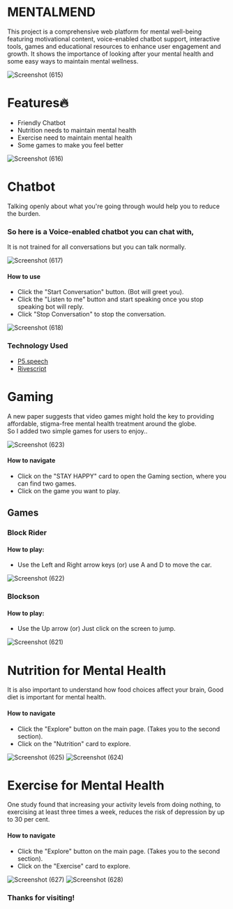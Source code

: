 # MENTALMEND
This project is a comprehensive web platform for mental well-being featuring motivational content, voice-enabled chatbot support, interactive tools, games and educational resources to enhance user
engagement and growth. 
It shows the importance of looking after your mental health and some easy ways to maintain mental wellness.

![Screenshot (615)](https://github.com/user-attachments/assets/08d498ca-8a00-4f37-9044-78a3495cbbf1)

# Features🔥

* Friendly Chatbot
* Nutrition needs to maintain mental health
* Exercise need to maintain mental health
* Some games to make you feel better

![Screenshot (616)](https://github.com/user-attachments/assets/43b02b1d-0ce2-4a31-987c-1f78fe9659b5)

# Chatbot

Talking openly about what you're going through would help you to reduce the burden. 

### So here is a Voice-enabled chatbot you can chat with, 
It is not trained for all conversations but you can talk normally.

![Screenshot (617)](https://github.com/user-attachments/assets/2fcbab0a-f327-4341-aeae-bc103a51a5be)

#### How to use

* Click the "Start Conversation" button. (Bot will greet you).
* Click the "Listen to me" button and start speaking once you stop speaking bot will reply.
* Click "Stop Conversation" to stop the conversation.

![Screenshot (618)](https://github.com/user-attachments/assets/c8102bce-752a-4ca3-916c-d52e3491167a)

### Technology Used

* [P5.speech](https://idmnyu.github.io/p5.js-speech/)
* [Rivescript](https://www.rivescript.com/)


# Gaming 

A new paper suggests that video games might hold the key to providing affordable, stigma-free mental health
treatment around the globe.  
So I added two simple games for users to enjoy..

![Screenshot (623)](https://github.com/user-attachments/assets/3a758550-9c22-485d-8772-db36cd24b88a)

#### How to navigate

* Click on the "STAY HAPPY" card to open the Gaming section, where you can find two games.
* Click on the game you want to play.

## Games

### Block Rider

#### How to play:

* Use the Left and Right arrow keys (or) use A and D to move the car.

![Screenshot (622)](https://github.com/user-attachments/assets/32ab51ef-2506-40b8-a19e-d0639c1d5b7a)

### Blockson

#### How to play:

* Use the Up arrow (or) Just click on the screen to jump.
  
![Screenshot (621)](https://github.com/user-attachments/assets/52349490-d509-420e-b0d6-e701a1c52130)



# Nutrition for Mental Health

It is also important to understand how food choices affect your brain, Good diet is 
important for mental health.

#### How to navigate

* Click the "Explore" button on the main page. (Takes you to the second section).
* Click on the "Nutrition" card to explore.

![Screenshot (625)](https://github.com/user-attachments/assets/c8f7dd2a-cf30-49f9-96d1-872335d924f4)
![Screenshot (624)](https://github.com/user-attachments/assets/20ef38a5-f93e-48fb-b3f5-63f9353f5322)



# Exercise for Mental Health

One study found that increasing your activity levels from doing nothing, to exercising at least three times a week, reduces the risk of depression by up to 30 per cent.

#### How to navigate

* Click the "Explore" button on the main page. (Takes you to the second section).
* Click on the "Exercise" card to explore.

![Screenshot (627)](https://github.com/user-attachments/assets/cd7f5369-7a7b-4554-9f9c-c91545429b7c)
![Screenshot (628)](https://github.com/user-attachments/assets/3adcea64-9d6b-4ad1-9cc0-2478f7774b7e)


### Thanks for visiting!






